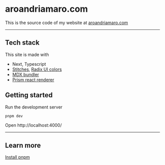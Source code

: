 # aroandriamaro.com

This is the source code of my website at [aroandriamaro.com](https://aroandriamaro.com/)

---

## Tech stack

This site is made with

- Next, Typescript
- [Stitches](https://stitches.dev/), [Radix UI colors](https://www.radix-ui.com/colors)
- [MDX bundler](https://github.com/kentcdodds/mdx-bundler)
- [Prism react renderer](https://github.com/FormidableLabs/prism-react-renderer)

## Getting started

Run the development server

```sh
pnpm dev
```

Open http://localhost:4000/

---

## Learn more

[Install pnpm](https://pnpm.io/installation)
